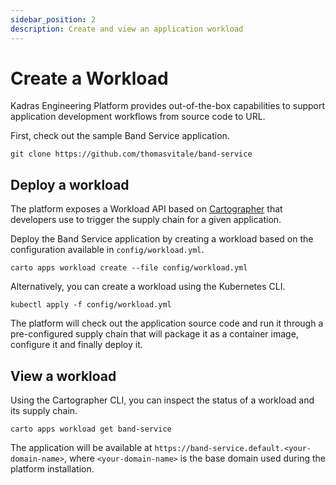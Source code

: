 ```yaml
---
sidebar_position: 2
description: Create and view an application workload
---
```


# Create a Workload

Kadras Engineering Platform provides out-of-the-box capabilities to support application development workflows from source code to URL.

First, check out the sample Band Service application.

```shell
git clone https://github.com/thomasvitale/band-service
```

## Deploy a workload

The platform exposes a Workload API based on [Cartographer](https://cartographer.sh) that developers use to trigger the supply chain for a given application.

Deploy the Band Service application by creating a workload based on the configuration available in `config/workload.yml`.

```shell
carto apps workload create --file config/workload.yml
```

Alternatively, you can create a workload using the Kubernetes CLI.

```shell
kubectl apply -f config/workload.yml
```

The platform will check out the application source code and run it through a pre-configured supply chain that will package it as a container image, configure it and finally deploy it.

## View a workload

Using the Cartographer CLI, you can inspect the status of a workload and its supply chain.

```shell
carto apps workload get band-service
```

The application will be available at `https://band-service.default.<your-domain-name>`, where `<your-domain-name>` is the base domain used during the platform installation.
